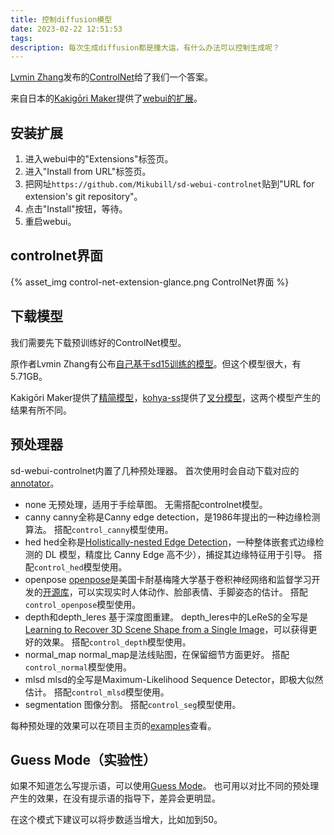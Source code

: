 ```yaml
---
title: 控制diffusion模型
date: 2023-02-22 12:51:53
tags:
description: 每次生成diffusion都是撞大运，有什么办法可以控制生成呢？
---
```

[Lvmin Zhang](https://github.com/lllyasviel)发布的[ControlNet](https://github.com/lllyasviel/ControlNet)给了我们一个答案。

来自日本的[Kakigōri Maker](https://github.com/Mikubill)提供了[webui的扩展](https://github.com/Mikubill/sd-webui-controlnet)。

## 安装扩展
1. 进入webui中的"Extensions"标签页。
2. 进入"Install from URL"标签页。
3. 把网址`https://github.com/Mikubill/sd-webui-controlnet`贴到"URL for extension's git repository"。
4. 点击"Install"按钮，等待。
5. 重启webui。

## controlnet界面
{% asset_img control-net-extension-glance.png ControlNet界面 %}

## 下载模型
我们需要先下载预训练好的ControlNet模型。

原作者Lvmin Zhang有公布[自己基于sd15训练的模型](https://huggingface.co/lllyasviel/ControlNet/tree/main/models)。但这个模型很大，有5.71GB。

Kakigōri Maker提供了[精简模型](https://huggingface.co/webui/ControlNet-modules-safetensors/tree/main)，[kohya-ss](https://github.com/kohya-ss)提供了[叉分模型](https://huggingface.co/kohya-ss/ControlNet-diff-modules/tree/main)，这两个模型产生的结果有所不同。

## 预处理器
sd-webui-controlnet内置了几种预处理器。
首次使用时会自动下载对应的[annotator](https://huggingface.co/lllyasviel/ControlNet/resolve/main/annotator/ckpts/)。

- none
无预处理，适用于手绘草图。
无需搭配controlnet模型。
- canny
canny全称是Canny edge detection，是1986年提出的一种边缘检测算法。
搭配`control_canny`模型使用。
- hed
hed全称是[Holistically-nested Edge Detection](https://arxiv.org/abs/1504.06375)，一种整体嵌套式边缘检测的 DL 模型，精度比 Canny Edge 高不少），捕捉其边缘特征用于引导。
搭配`control_hed`模型使用。
- openpose
[openpose](https://arxiv.org/abs/1812.08008)是美国卡耐基梅隆大学基于卷积神经网络和监督学习开发的[开源库](https://github.com/CMU-Perceptual-Computing-Lab/openpose)，可以实现实时人体动作、脸部表情、手脚姿态的估计。
搭配`control_openpose`模型使用。
- depth和depth_leres
基于深度图重建。
depth_leres中的LeReS的全写是[Learning to Recover 3D Scene Shape from a Single Image](https://arxiv.org/abs/2012.09365)，可以获得更好的效果。
搭配`control_depth`模型使用。
- normal_map
normal_map是法线贴图，在保留细节方面更好。
搭配`control_normal`模型使用。
- mlsd
mlsd的全写是Maximum-Likelihood Sequence Detector，即极大似然估计。
搭配`control_mlsd`模型使用。
- segmentation
图像分割。
搭配`control_seg`模型使用。

每种预处理的效果可以在项目主页的[examples](https://github.com/Mikubill/sd-webui-controlnet#examples)查看。

## Guess Mode（实验性）
如果不知道怎么写提示语，可以使用[Guess Mode](https://github.com/Mikubill/sd-webui-controlnet#guess-mode-non-prompt-mode-experimental)。
也可用以对比不同的预处理产生的效果，在没有提示语的指导下，差异会更明显。

在这个模式下建议可以将步数适当增大，比如加到50。
